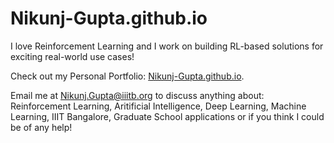 # Nikunj-Gupta.github.io 
I love Reinforcement Learning and I work on building RL-based solutions for exciting real-world use cases! 

Check out my Personal Portfolio: [Nikunj-Gupta.github.io](https://nikunj-gupta.github.io/). 

Email me at [Nikunj.Gupta@iiitb.org](mailto:Nikunj.Gupta@iiitb.org) to discuss anything about: Reinforcement Learning, Aritificial Intelligence, Deep Learning, Machine Learning, IIIT Bangalore, Graduate School applications or if you think I could be of any help! 

